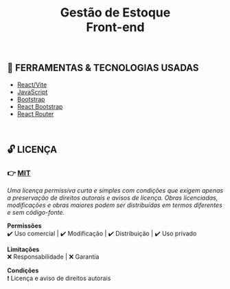 <h1 align="center">
    Gestão de Estoque
    <br/>
    Front-end
</h1>

<br />

## 🌟 FERRAMENTAS & TECNOLOGIAS USADAS

- [React/Vite](https://vite.dev)
- [JavaScript](https://developer.mozilla.org/pt-BR/docs/Web/JavaScript)
- [Bootstrap](https://getbootstrap.com)
- [React Bootstrap](https://react-bootstrap.netlify.app)
- [React Router](https://reactrouter.com)

<br />

## 🔓 LICENÇA

### 👉 [MIT](./LICENSE)
_Uma licença permissiva curta e simples com condições que exigem apenas a preservação de direitos autorais e avisos de licença. Obras licenciadas, modificações e obras maiores podem ser distribuídas em termos diferentes e sem código-fonte._

**Permissões** <br/>
 ✔️ Uso comercial | ✔️ Modificação | ✔️ Distribuição | ✔️ Uso privado

**Limitações** <br/>
 ❌ Responsabilidade | ❌ Garantia

**Condições** <br/>
 ❗ Licença e aviso de direitos autorais